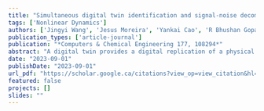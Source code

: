 ```yaml
---
title: "Simultaneous digital twin identification and signal-noise decomposition through modified generalized sparse identification of nonlinear dynamics"
tags: ['Nonlinear Dynamics']
authors: ['Jingyi Wang', 'Jesus Moreira', 'Yankai Cao', 'R Bhushan Gopaluni']
publication_types: ['article-journal']
publication: "*Computers & Chemical Engineering 177, 108294*"
abstract: "A digital twin provides a digital replication of a physical system for remote monitoring, viewing, and control objectives. It has the potential to reshape the future of industrial processes, hence paving the way for smart manufacturing. Automatic system identification techniques that are robust to measurement noise are critical for the development of high-fidelity digital twins and their applications. By establishing a sparse regression framework, the sparse identification of nonlinear dynamics (SINDy) algorithm automatically determines the parsimonious governing equations for physical systems. However, there are some major challenges associated with using SINDy to identify digital twin models. First, the SINDy is restricted to solving the ordinary differential equation (ODE) and partial differential equation (PDE) problems. Second, measurement noise may significantly deteriorate the performance of SINDy. In this paper, the generalized SINDy (GSINDy) algorithm is first introduced to enlarge the SINDy’s applicable range. Then, the modified GSINDy (MGSINDy) algorithm is proposed, in which an objective function is constructed to simultaneously identify the digital twin input time-series dynamics model and output model while separating noise from the noisy input. Two numerical examples and one industrial case study are analysed to demonstrate the advantages of applying the proposed MGSINDy to construct digital twin models. Furthermore, the proposed algorithm can be integrated with the existing SINDy-based online model-adjusting frameworks to become online-adjustable."
date: "2023-09-01"
publishDate: "2023-09-01"
url_pdf: "https://scholar.google.ca/citations?view_op=view_citation&hl=zh-CN&user=M-s3mjAAAAAJ&pagesize=80&citation_for_view=M-s3mjAAAAAJ:GnPB-g6toBAC"
featured: false
projects: []
slides: ""
---
```



